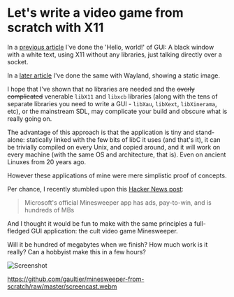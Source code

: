 # Let's write a video game from scratch with X11

In a [previous article](/blog/x11_x64.html) I've done the 'Hello, world!' of GUI: A black window with a white text, using X11 without any libraries, just talking directly over a socket. 

In a [later article](/blog/wayland_from_scratch.html) I've done the same with Wayland, showing a static image.

I hope that I've shown that no libraries are needed and the ~~overly complicated~~ venerable `libX11` and `libxcb` libraries (along with the tens of separate libraries you need to write a GUI - `libXau`, `libXext`, `libXinerama`, etc), or the mainstream SDL, may complicate your build and obscure what is really going on.

The advantage of this approach is that the application is tiny and stand-alone: statically linked with the few bits of libC it uses (and that's it), it can be trivially compiled on every Unix, and copied around, and it will work on every machine (with the same OS and architecture, that is). Even on ancient Linuxes from 20 years ago.

However these applications of mine were mere simplistic proof of concepts. 

Per chance, I recently stumbled upon this [Hacker News post](https://news.ycombinator.com/item?id=40647278): 

> 	Microsoft's official Minesweeper app has ads, pay-to-win, and is hundreds of MBs

And I thought it would be fun to make with the same principles a full-fledged GUI application: the cult video game Minesweeper.

Will it be hundred of megabytes when we finish? How much work is it really? Can a hobbyist make this in a few hours? 

![Screenshot](screenshot.png)

https://github.com/gaultier/minesweeper-from-scratch/raw/master/screencast.webm

